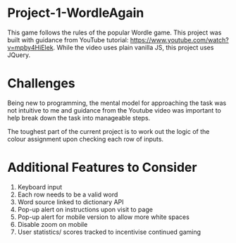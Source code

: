 # Project-1-WordleAgain
This game follows the rules of the popular Wordle game. This project was built with guidance from YouTube tutorial: https://www.youtube.com/watch?v=mpby4HiElek. While the video uses plain vanilla JS, this project uses JQuery.

# Challenges
Being new to programming, the mental model for approaching the task was not intuitive to me and guidance from the Youtube video was important to help break down the task into manageable steps. 

The toughest part of the current project is to work out the logic of the colour assignment upon checking each row of inputs.
# Additional Features to Consider
<ol> 
<li> Keyboard input </li>
<li> Each row needs to be a valid word </li>
<li> Word source linked to dictionary API </li>
<li> Pop-up alert on instructions upon visit to page</li>
<li> Pop-up alert for mobile version to allow more white spaces </li>
<li> Disable zoom on mobile</li>
<li> User statistics/ scores tracked to incentivise continued gaming </li>
</ol>
